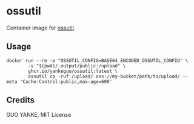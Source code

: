 # ossutil

Container image for [ossutil](https://help.aliyun.com/document_detail/120075.html).

## Usage

```shell
docker run --rm -e "OSSUTIL_CONFIG=BASE64_ENCODED_OSSUTIL_CONFIG" \
        -v "$(pwd)/.output/public:/upload" \
        ghcr.io/yankeguo/ossutil:latest \
        ossutil cp -ruf /upload/ oss://my-bucket/path/to/upload/ --meta 'Cache-Control:public,max-age=600'
```

## Credits

GUO YANKE, MIT License
